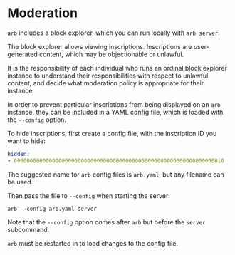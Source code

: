 Moderation
==========

`arb` includes a block explorer, which you can run locally with `arb server`.

The block explorer allows viewing inscriptions. Inscriptions are user-generated
content, which may be objectionable or unlawful.

It is the responsibility of each individual who runs an ordinal block explorer
instance to understand their responsibilities with respect to unlawful content,
and decide what moderation policy is appropriate for their instance.

In order to prevent particular inscriptions from being displayed on an `arb`
instance, they can be included in a YAML config file, which is loaded with the
`--config` option.

To hide inscriptions, first create a config file, with the inscription ID you
want to hide:

```yaml
hidden:
- 0000000000000000000000000000000000000000000000000000000000000000i0
```

The suggested name for `arb` config files is `arb.yaml`, but any filename can
be used.

Then pass the file to `--config` when starting the server:

`arb --config arb.yaml server`

Note that the `--config` option comes after `arb` but before the `server`
subcommand.

`arb` must be restarted in to load changes to the config file.
